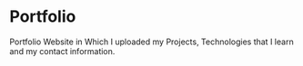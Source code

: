 # Portfolio
Portfolio Website in Which I uploaded my Projects, Technologies that I learn and my contact information.